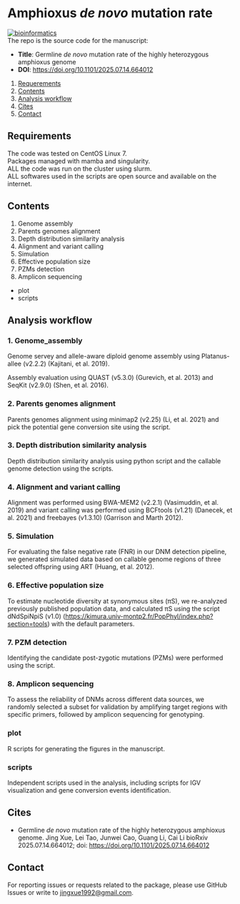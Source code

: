 # Amphioxus *de novo* mutation rate
[![bioinformatics](https://img.shields.io/badge/bioRxiv-Genomics-orange)](https://www.biorxiv.org/content/10.1101/2025.07.14.664012v3)  
The repo is the source code for the manuscript:
* **Title**: Germline *de* *novo* mutation rate of the highly heterozygous amphioxus genome
* **DOI**: https://doi.org/10.1101/2025.07.14.664012

1. [Requerements](#requirements)
2. [Contents](#contents)
3. [Analysis workflow](#analysis-workflow)
4. [Cites](#cites)
5. [Contact](#contact)  
   
## Requirements
The code was tested on CentOS Linux 7.  
Packages managed with mamba and singularity.  
ALL the code was run on the cluster using slurm.  
ALL softwares used in the scripts are open source and available on the internet.

## Contents
1. Genome assembly
2. Parents genomes alignment
3. Depth distribution similarity analysis
4. Alignment and variant calling
5. Simulation
6. Effective population size
7. PZMs detection
8. Amplicon sequencing
* plot
* scripts

## Analysis workflow

### 1. Genome_assembly

Genome servey and allele-aware diploid genome assembly using Platanus-allee (v2.2.2) (Kajitani, et al. 2019).  

Assembly evaluation using QUAST (v5.3.0) (Gurevich, et al. 2013) and  SeqKit (v2.9.0) (Shen, et al. 2016).  

### 2. Parents genomes alignment
Parents genomes alignment using minimap2 (v2.25) (Li, et al. 2021) and pick the potential gene conversion site using the script.  

### 3. Depth distribution similarity analysis
Depth distribution similarity analysis using python script and the callable genome detection using the scripts.  

### 4. Alignment and variant calling
Alignment was performed using BWA-MEM2 (v2.2.1) (Vasimuddin, et al. 2019) and variant calling was performed using BCFtools (v1.21) (Danecek, et al. 2021) and freebayes (v1.3.10) (Garrison and Marth 2012).  

### 5. Simulation
For evaluating the false negative rate (FNR) in our DNM detection pipeline, we generated simulated data based on callable genome regions of three selected offspring using ART (Huang, et al. 2012).  

### 6. Effective population size
To estimate nucleotide diversity at synonymous sites (πS), we re-analyzed previously published population data, and calculated πS using the script dNdSpiNpiS (v1.0) (https://kimura.univ-montp2.fr/PopPhyl/index.php?section=tools) with the default parameters.  

### 7. PZM detection
Identifying the candidate post-zygotic mutations (PZMs) were performed using the script.

### 8. Amplicon sequencing
To assess the reliability of DNMs across different data sources, we randomly selected a subset for validation by amplifying target regions with specific primers, followed by amplicon sequencing for genotyping. 

### plot
R scripts for generating the figures in the manuscript.  

### scripts
Independent scripts used in the analysis, including scripts for IGV visualization and gene conversion events identification.

## Cites
* Germline *de novo* mutation rate of the highly heterozygous amphioxus genome. Jing Xue, Lei Tao, Junwei Cao, Guang Li, Cai Li bioRxiv 2025.07.14.664012; doi: https://doi.org/10.1101/2025.07.14.664012

## Contact
For reporting issues or requests related to the package, please use GitHub Issues or write to jingxue1992@gmail.com.